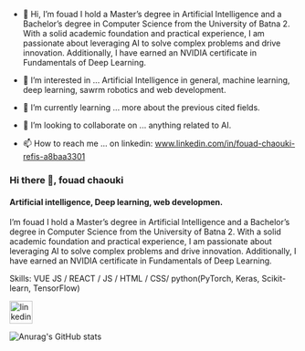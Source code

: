 - 👋 Hi, I’m fouad I hold a Master’s degree in Artificial Intelligence and a Bachelor’s degree in Computer Science from the University of Batna 2.
With a solid academic foundation and practical experience, I am passionate about leveraging AI to solve complex problems and drive innovation.
Additionally, I have earned an NVIDIA certificate in Fundamentals of Deep Learning.

- 👀 I’m interested in ... Artificial Intelligence in general, machine learning, deep learning, sawrm robotics and web development.
- 🌱 I’m currently learning ... more about the previous cited fields.
- 💞️ I’m looking to collaborate on ... anything related to AI.
- 📫 How to reach me ... on linkedin: www.linkedin.com/in/fouad-chaouki-refis-a8baa3301

### Hi there 👋, fouad chaouki
#### Artificial intelligence, Deep learning, web developmen.
 I’m fouad I hold a Master’s degree in Artificial Intelligence and a Bachelor’s degree in Computer Science from the University of Batna 2. With a solid academic foundation and practical experience, I am passionate about leveraging AI to solve complex problems and drive innovation. Additionally, I have earned an NVIDIA certificate in Fundamentals of Deep Learning.

Skills: VUE JS / REACT / JS / HTML / CSS/ python(PyTorch, Keras, Scikit-learn, TensorFlow)



[<img src='https://cdn.jsdelivr.net/npm/simple-icons@3.0.1/icons/linkedin.svg' alt='linkedin' height='40'>](https://www.linkedin.com/in/www.linkedin.com/in/fouad-chaouki-refis-a8baa3301/)  




![Anurag's GitHub stats](https://github-readme-stats.vercel.app/api?username=Fch-3388&show=reviews,discussions_started,discussions_answered,prs_merged,prs_merged_percentage)
<!---
Fch-3388/Fch-3388 is a ✨ special ✨ repository because its `README.md` (this file) appears on your GitHub profile.
You can click the Preview link to take a look at your changes.
--->
